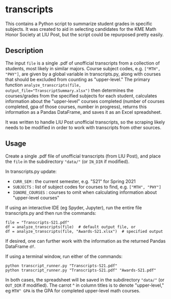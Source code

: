 # transcripts

This contains a Python script to summarize student grades in specific
subjects. It was created to aid in selecting candidates for the
KME Math Honor Society at LIU Post, but the script could 
be repurposed pretty easily. 

## Description
The input `file` is a single .pdf of unofficial transcripts from a collection of students, most likely in similar majors. 
Course subject codes, e.g. `["MTH", "PHY"]`, are given by a global variable in transcripts.py, along with courses that
should be excluded from counting as "upper-level."  The primary function `analyze_transcripts(file, output_file="TranscriptSummary.xlsx")`
then determines the courses/grades from the specified subjects for each student, calculates information about the "upper-level" courses completed (number of courses completed, gpa of those courses, number in progress), returns this information as a Pandas DataFrame, and saves it as an Excel spreadsheet.

It was written to handle LIU Post
unofficial transcripts, so the scraping likely needs to be modified in order to work with transcripts from other sources.

## Usage
Create a single .pdf file of unofficial transcripts (from LIU Post), and place the `file` in the subdirectory `"data/"` (or `IN_DIR` if modified).

In transcripts.py update:
- `CURR_SEM` : the current semester, e.g. "S21" for Spring 2021
- `SUBJECTS` : list of subject codes for courses to find, e.g. `["MTH", "PHY"]`
- `IGNORE_COURSES` : courses to omit when calculating information about "upper-level courses"

If using an interactive IDE (eg Spyder, Jupyter), run the entire file transcripts.py and then run the commands:
```
file = "Transcripts-S21.pdf"
df = analyze_transcripts(file)  # default output file, or 
df = analyze_transcripts(file, "Awards-S21.xlsx")  # specified output
```
If desired, one can further work with the information as the returned Pandas DataFrame `df`. 

If using a terminal window, run either of the commands:
```
python transcript_runner.py "Transcripts-S21.pdf"
python transcript_runner.py "Transcripts-S21.pdf" "Awards-S21.pdf"
```

In both cases, the spreadsheet will be saved in the subdirectory `"data/"` (or `OUT_DIR` if modified). The carrot ^ in column titles is to denote "upper-level," eg `MTH^ GPA` is the GPA for completed upper-level math courses.

